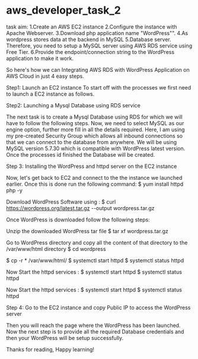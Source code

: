 # aws_developer_task_2
task aim:
1.Create an AWS EC2 instance 
2.Configure the instance with Apache Webserver.
3.Download php application name "WordPress"".
4.As wordpress stores data at the backend in MySQL
5.Database server. Therefore, you need to setup a MySQL server using AWS RDS service using Free Tier.
6.Provide the endpoint/connection string to the
WordPress application to make it work. 

So here's how we can Integrating AWS RDS with WordPress Application on AWS Cloud in just 4 easy steps.

Step1: Launch an EC2 instance
To start off with the processes we first need to launch a EC2 instance as follows.

Step2: Launching a Mysql Database using RDS service

The next task is to create a Mysql Database using RDS for which we will have to follow the following steps.
Now, we need to select MySQL as our engine option, further more fill in all the details required. Here, I am using my pre-created Security Group which allows all inbound connections so that we can connect to the database from anywhere. We will be using MySQL version 5.7.30 which is compatible with WordPress latest version.
Once the processes id finished the Database will be created.

Step 3: Installing the WordPress and httpd server on the EC2 instance

Now, let's get back to EC2 and connect to the the instance we launched earlier. Once this is done run the following command:
$ yum install httpd php -y

Download WordPress Software using :
$ curl https://wordpress.org/latest.tar.gz --output wordpress.tar.gz

Once WordPress is downloaded follow the following steps:

Unzip the downloaded WordPress tar file
$ tar xf wordpress.tar.gz

Go to WordPress directory and copy all the content of that directory to the /var/www/html directory
$ cd wordpress

$ cp -r * /var/www/html/
$ systemctl start httpd
$ systemctl status httpd

Now Start the httpd services :
$ systemctl start httpd
$ systemctl status httpd

Now Start the httpd services :
$ systemctl start httpd
$ systemctl status httpd


Step 4: Go to the EC2 instance and copy Public IP to access the WordPress server

Then you will reach the page where the WordPress has been launched.
Now the next step is to provide all the required Database credentials and then your WordPress will be setup successfully.


Thanks for reading, Happy learning!
